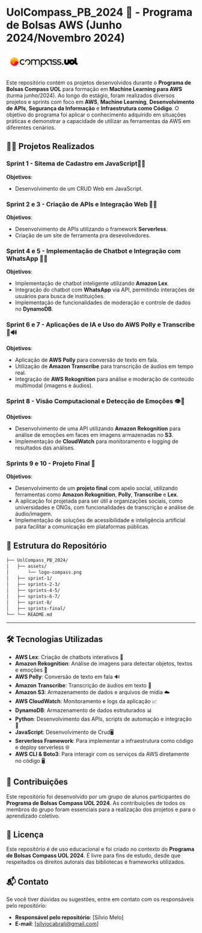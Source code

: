 
# **UolCompass_PB_2024 🚀 - Programa de Bolsas AWS (Junho 2024/Novembro 2024)**

![CompassUol](./assets/logo-compass.png)

Este repositório contém os projetos desenvolvidos durante o **Programa de Bolsas Compass UOL** para formação em **Machine Learning para AWS** (turma junho/2024). Ao longo do estágio, foram realizados diversos projetos e sprints com foco em **AWS**, **Machine Learning**, **Desenvolvimento de APIs**, **Segurança da Informação** e **Infraestrutura como Código**. O objetivo do programa foi aplicar o conhecimento adquirido em situações práticas e demonstrar a capacidade de utilizar as ferramentas da AWS em diferentes cenários.

## **🧑‍💻 Projetos Realizados**

### **Sprint 1 - Sitema de Cadastro em JavaScript🧑‍💻**
**Objetivos**:
- Desenvolvimento de um CRUD Web em JavaScript.

### **Sprint 2 e 3 - Criação de APIs e Integração Web** 🔧🌐
**Objetivos**:
- Desenvolvimento de APIs utilizando o framework **Serverless**.
- Criação de um site de ferramenta pra desevolvedores.


### **Sprint 4 e 5 - Implementação de Chatbot e Integração com WhatsApp** 🤖💬
**Objetivos**:
- Implementação de chatbot inteligente utilizando **Amazon Lex**.
- Integração do chatbot com **WhatsApp** via API, permitindo interações de usuários para busca de instituições.
- Implementação de funcionalidades de moderação e controle de dados no **DynamoDB**.

### **Sprint 6 e 7 - Aplicações de IA e Uso do AWS Polly e Transcribe** 🧠🔊
**Objetivos**:
- Aplicação de **AWS Polly** para conversão de texto em fala.
- Utilização de **Amazon Transcribe** para transcrição de áudios em tempo real.
- Integração de **AWS Rekognition** para análise e moderação de conteúdo multimodal (imagens e áudios).

### **Sprint 8 - Visão Computacional e Detecção de Emoções** 👁️🧠
**Objetivos**:
- Desenvolvimento de uma API utilizando **Amazon Rekognition** para análise de emoções em faces em imagens armazenadas no **S3**.
- Implementação de **CloudWatch** para monitoramento e logging de resultados das análises.

### **Sprints 9 e 10 - Projeto Final** 🎉
**Objetivos**:
- Desenvolvimento de um **projeto final** com apelo social, utilizando ferramentas como **Amazon Rekognition**, **Polly**, **Transcribe** e **Lex**.
- A aplicação foi projetada para ser útil a organizações sociais, como universidades e ONGs, com funcionalidades de transcrição e análise de áudio/imagem.
- Implementação de soluções de acessibilidade e inteligência artificial para facilitar a comunicação em plataformas públicas.

## **📁 Estrutura do Repositório**

```plaintext
├── UolCompass_PB_2024/
│   ├── assets/
│       └── logo-compass.png
│   ├── sprint-1/
│   ├── sprints-2-3/
│   ├── sprints-4-5/
│   ├── sprints-6-7/
│   ├── sprint-8/
│   ├── sprints-final/
└── └── README.md
```
---

## **🛠️ Tecnologias Utilizadas**
- **AWS Lex**: Criação de chatbots interativos 🤖
- **Amazon Rekognition**: Análise de imagens para detectar objetos, textos e emoções 📸
- **AWS Polly**: Conversão de texto em fala 🔊
- **Amazon Transcribe**: Transcrição de áudios em texto 📝
- **Amazon S3**: Armazenamento de dados e arquivos de mídia ☁️
- **AWS CloudWatch**: Monitoramento e logs da aplicação 📈
- **DynamoDB**: Armazenamento de dados estruturados 📊
- **Python**: Desenvolvimento das APIs, scripts de automação e integração 🐍
- **JavaScript**: Desenvolvimento de Crud🖥️
- **Serverless Framework**: Para implementar a infraestrutura como código e deploy serverless 🌐
- **AWS CLI & Boto3**: Para interagir com os serviços da AWS diretamente no código 🖥️

## **👥 Contribuições**

Este repositório foi desenvolvido por um grupo de alunos participantes do **Programa de Bolsas Compass UOL 2024**. As contribuições de todos os membros do grupo foram essenciais para a realização dos projetos e para o aprendizado coletivo.

## **📜 Licença**

Este repositório é de uso educacional e foi criado no contexto do **Programa de Bolsas Compass UOL 2024**. É livre para fins de estudo, desde que respeitados os direitos autorais das bibliotecas e frameworks utilizados.

## **📬 Contato**

Se você tiver dúvidas ou sugestões, entre em contato com os responsáveis pelo repositório:

- **Responsável pelo repositório**: [Sílvio Melo]  
- **E-mail**: [silviocabralj@gmail.com]  



